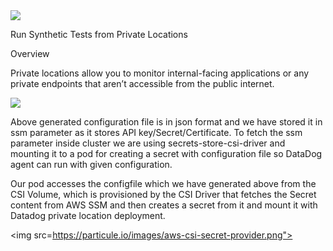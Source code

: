 <img src="https://imgix.datadoghq.com/img/dd_logo_n_70x75.png?ch=Width,DPR&fit=max&auto=format&w=70&h=75">


Run Synthetic Tests from Private Locations

Overview

Private locations allow you to monitor internal-facing applications or any private endpoints that aren’t accessible from the public internet.

<img src="https://datadog-docs.imgix.net/images/synthetics/private_locations/pl_view_file_1.808a2c3820f9b3e209bb98d9a63d3481.png">

Above generated configuration file is in json format and we have stored it in ssm parameter as it stores API key/Secret/Certificate. To fetch the ssm parameter inside cluster we are using secrets-store-csi-driver and mounting it to a pod for creating a secret with configuration file so DataDog agent can run with given configuration.

Our pod accesses the configfile which we have generated above from the CSI Volume, which is provisioned by the CSI Driver that fetches the Secret content from AWS SSM and then creates a secret from it and mount it with Datadog private location deployment. 

<img src=https://particule.io/images/aws-csi-secret-provider.png">


